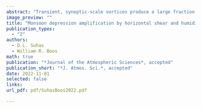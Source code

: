 ```yaml
---
abstract: "Transient, synoptic-scale vortices produce a large fraction of total rainfall in most monsoon regions and are often associated with extreme precipitation. However, the mechanism of their amplification remains a topic of active research.  For monsoon depressions, which are the most prominent synoptic-scale vortex in the Asian-Australian monsoon, recent work has suggested that meridional gradients in zonal wind in the vortex environment may produce growth through barotropic instability, while meridional gradients in environmental humidity have also been proposed to cause amplification through coupling with precipitating convection.  Here, a two-dimensional shallow water model on a sphere with parameterized precipitation is used to examine the relative role played by these two environmental gradients. By systematically varying the meridional moisture gradient and meridional wind shear for both weak, quasi-linear waves and finite-amplitude isolated vortices, we show that rotational winds in the initial vortex are amplified most strongly by meridional shear of the environmental zonal wind, while vortex precipitation rates are most sensitive to environmental moisture gradients.  The growth rate in the presence of both gradients is less than the sum of growth rates in the presence of isolated gradients, as the phase relation between moisture and vorticity anomalies becomes distorted with increasing shear.  These results suggest that background meridional gradients in both zonal wind and environmental humidity can contribute to the amplification of vortices to monsoon depression strength, but with some degree of decoupling of the dry rotational flow and the moist convection."
image_preview: ""
title: "Monsoon depression amplification by horizontal shear and humidity gradients:  a shallow water perspective"
publication_types:
  - "2"
authors:
  - D.L. Suhas
  - William R. Boos
math: true
publication: "*Journal of the Atmospheric Sciences*, accepted"
publication_short: "*J. Atmos. Sci.*, accepted"
date: 2022-11-01
selected: false
links:
url_pdf: pdf/SuhasBoos2022.pdf

---
```

